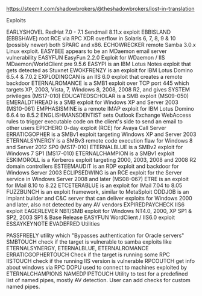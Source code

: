 https://steemit.com/shadowbrokers/@theshadowbrokers/lost-in-translation

Exploits

EARLYSHOVEL RedHat 7.0 - 7.1 Sendmail 8.11.x exploit
EBBISLAND (EBBSHAVE) root RCE via RPC XDR overflow in Solaris 6, 7, 8, 9 & 10 (possibly newer) both SPARC and x86.
ECHOWRECKER remote Samba 3.0.x Linux exploit.
EASYBEE appears to be an MDaemon email server vulnerability
EASYFUN EasyFun 2.2.0 Exploit for WDaemon / IIS MDaemon/WorldClient pre 9.5.6
EASYPI is an IBM Lotus Notes exploit that gets detected as Stuxnet
EWOKFRENZY is an exploit for IBM Lotus Domino 6.5.4 & 7.0.2
EXPLODINGCAN is an IIS 6.0 exploit that creates a remote backdoor
ETERNALROMANCE is a SMB1 exploit over TCP port 445 which targets XP, 2003, Vista, 7, Windows 8, 2008, 2008 R2, and gives SYSTEM privileges (MS17-010)
EDUCATEDSCHOLAR is a SMB exploit (MS09-050)
EMERALDTHREAD is a SMB exploit for Windows XP and Server 2003 (MS10-061)
EMPHASISMINE is a remote IMAP exploit for IBM Lotus Domino 6.6.4 to 8.5.2
ENGLISHMANSDENTIST sets Outlook Exchange WebAccess rules to trigger executable code on the client's side to send an email to other users
EPICHERO 0-day exploit (RCE) for Avaya Call Server
ERRATICGOPHER is a SMBv1 exploit targeting Windows XP and Server 2003
ETERNALSYNERGY is a SMBv3 remote code execution flaw for Windows 8 and Server 2012 SP0 (MS17-010)
ETERNALBLUE is a SMBv2 exploit for Windows 7 SP1 (MS17-010)
ETERNALCHAMPION is a SMBv1 exploit
ESKIMOROLL is a Kerberos exploit targeting 2000, 2003, 2008 and 2008 R2 domain controllers
ESTEEMAUDIT is an RDP exploit and backdoor for Windows Server 2003
ECLIPSEDWING is an RCE exploit for the Server service in Windows Server 2008 and later (MS08-067)
ETRE is an exploit for IMail 8.10 to 8.22
ETCETERABLUE is an exploit for IMail 7.04 to 8.05
FUZZBUNCH is an exploit framework, similar to MetaSploit
ODDJOB is an implant builder and C&C server that can deliver exploits for Windows 2000 and later, also not detected by any AV vendors
EXPIREDPAYCHECK IIS6 exploit
EAGERLEVER NBT/SMB exploit for Windows NT4.0, 2000, XP SP1 & SP2, 2003 SP1 & Base Release
EASYFUN WordClient / IIS6.0 exploit
ESSAYKEYNOTE
EVADEFRED
Utilities

PASSFREELY utility which "Bypasses authentication for Oracle servers"
SMBTOUCH check if the target is vulnerable to samba exploits like ETERNALSYNERGY, ETERNALBLUE, ETERNALROMANCE
ERRATICGOPHERTOUCH Check if the target is running some RPC
IISTOUCH check if the running IIS version is vulnerable
RPCOUTCH get info about windows via RPC
DOPU used to connect to machines exploited by ETERNALCHAMPIONS
NAMEDPIPETOUCH Utility to test for a predefined list of named pipes, mostly AV detection. User can add checks for custom named pipes.
